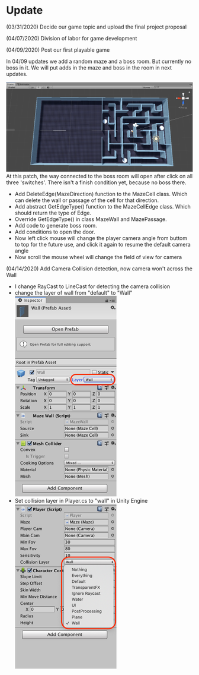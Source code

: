 # Update
(03/31/2020) Decide our game topic and upload the final project proposal

(04/07/2020) Division of labor for game development

(04/09/2020) Post our first playable game

In 04/09 updates we add a random maze and a boss room.  But currently no boss in it. We will put adds in the maze and boss in the room in next updates. 

![map_overview](pic/update1.png) At this patch, the way connected to the boss room will open after click on all three 'switches'. There isn't a finish condition yet, because no boss there. 

* Add DeleteEdge(MazeDirection) function to the MazeCell class. Which can delete the wall or passage of the cell for that direction.
* Add abstract GetEdgeType() function to the MazeCellEdge class. Which should return the type of Edge.
* Override GetEdgeType() in class MazeWall and MazePassage.
* Add code to generate boss room. 
* Add conditions to open the door. 
* Now left click mouse will change the player camera angle from buttom to top for the future use, and click it again to resume the default camera angle
* Now scroll the mouse wheel will change the field of view for camera

(04/14/2020) Add Camera Collision detection, now camera won't across the Wall

+ I change RayCast to LineCast for detecting the camera collision
+  change the layer of wall from "default" to "Wall"<br>
![add_wall_layer](pic/add_wall_layer.png)
+  Set collision layer in Player.cs to "wall" in Unity Engine<br>
 ![set_collision_layer](pic/set_collision_layer.png)